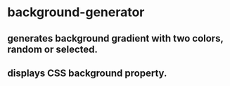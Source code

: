 # background-generator
## generates background gradient with two colors, random or selected. 
## displays CSS background property.
